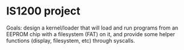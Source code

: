 # IS1200 project
Goals: design a kernel/loader that will load and run programs
from an EEPROM chip with a filesystem (FAT) on it, and provide
some helper functions (display, filesystem, etc) through syscalls.
